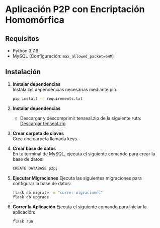 # Aplicación P2P con Encriptación Homomórfica

## Requisitos

- Python 3.7.9
- MySQL (Configuración: `max_allowed_packet=64M`)

## Instalación

1. **Instalar dependencias**  
   Instala las dependencias necesarias mediante pip:
   ```bash
   pip install -r requirements.txt
    ```
   
2. **Instalar dependencias**  
   - Descargar y descomprimir tenseal.zip de la siguiente ruta:  
     [Descargar tenseal.zip](https://1drv.ms/u/c/efa39ad3b9672138/EWpsT6PoEtlIkIJxgQVEVQMBH6ldNmqGjIhs4bAasw1x5w?e=3nhttx)

4. **Crear carpeta de claves**  
   Crea una carpeta llamada keys.

5. **Crear base de datos**  
   En tu terminal de MySQL, ejecuta el siguiente comando para crear la base de datos:
   ```bash
   CREATE DATABASE p2p;
   ```
6. **Ejecutar Migraciones**
   Ejecuta las siguientes migraciones para configurar la base de datos:
   ```bash
   flask db migrate -m "correr migraciones"
   flask db upgrade
   ```
6. **Correr la Aplicación**
   Ejecuta el siguiente comando para iniciar la aplicación:
   ```bash
   flask run
   ```

